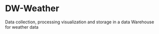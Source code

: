 # DW-Weather
Data collection, processing visualization and storage in a data Warehouse for weather data 
